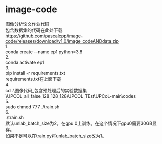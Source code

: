 # image-code
图像分析论文作业代码  
包含数据集的代码在此处下载  
https://github.com/pascalcpp/image-code/releases/download/v1.0/image_codeANDdata.zip  
1.  
conda create --name ep1 python=3.8  
2.  
conda activate ep1  
3.  
pip install -r requirements.txt  
requirements.txt在上面下载  
4.  
cd .\图像代码_包含预处理后的实验数据集\UPCOL_all_false_128_128_128\UPCOL_TEst\UPCoL-main\codes  
5.  
sudo chmod 777  ./train.sh  
6.  
./train.sh  
默认unlab_batch_size为2，在gpu 0上训练。在这个情况下gpu0需要30GB显存。  
如果不足可以在train.py将unlab_batch_size改为1。  
